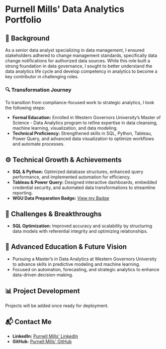 # **Purnell Mills' Data Analytics Portfolio**  

## **📖 Background**  
As a senior data analyst specializing in data management, I ensured stakeholders adhered to change management standards, specifically data change notifications for authorized data sources. While this role built a strong foundation in data governance, I sought to better understand the data analytics life cycle and develop competency in analytics to become a key contributor in challenging roles.  

### **🔍 Transformation Journey**  
To transition from compliance-focused work to strategic analytics, I took the following steps:  
- **Formal Education:** Enrolled in Western Governors University’s Master of Science - Data Analytics program to refine expertise in data cleansing, machine learning, visualization, and data modeling.  
- **Technical Proficiency:** Strengthened skills in SQL, Python, Tableau, Power Query, and advanced data visualization to optimize workflows and automate processes.  

## **⚙️ Technical Growth & Achievements**  
- **SQL & Python:** Optimized database structures, enhanced query performance, and implemented automation for efficiency.  
- **Tableau & Power Query:** Designed interactive dashboards, embedded credential security, and automated data transformations to streamline reporting.  
- **WGU Data Preparation Badge:** [View my Badge](https://api.badgr.io/public/assertions/9ubInScxRdi4N__yJoNujA?identity__email=pmil269%40wgu.edu) 

## **🚀 Challenges & Breakthroughs**  
- **SQL Optimization:** Improved accuracy and scalability by structuring data models with referential integrity and optimizing relationships.  

## **🎯 Advanced Education & Future Vision**  
- Pursuing a Master’s in Data Analytics at Western Governors University to advance skills in predictive modeling and machine learning.  
- Focused on automation, forecasting, and strategic analytics to enhance data-driven decision-making.  

## **📊 Project Development**  
Projects will be added once ready for deployment.  

## **📬 Contact Me**  
- **LinkedIn:** [Purnell Mills' LinkedIn](https://www.linkedin.com/in/purnell-mills-analytics)  
- **GitHub:** [Purnell Mills' GitHub](https://github.com/purnellmills-analytics)  

